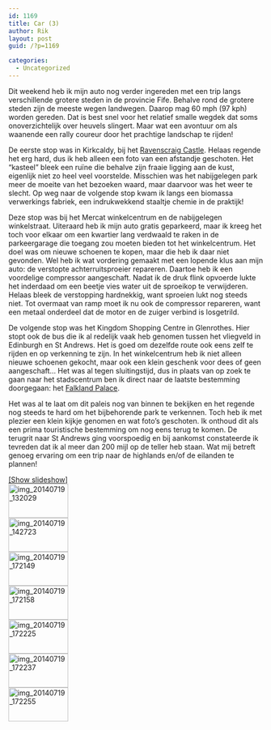 ```yaml
---
id: 1169
title: Car (3)
author: Rik
layout: post
guid: /?p=1169

categories:
  - Uncategorized
---
```

Dit weekend heb ik mijn auto nog verder ingereden met een trip langs verschillende grotere steden in de provincie Fife. Behalve rond de grotere steden zijn de meeste wegen landwegen. Daarop mag 60 mph (97 kph) worden gereden. Dat is best snel voor het relatief smalle wegdek dat soms onoverzichtelijk over heuvels slingert. Maar wat een avontuur om als waanende een rally coureur door het prachtige landschap te rijden!

De eerste stop was in Kirkcaldy, bij het [Ravenscraig Castle][1]. Helaas regende het erg hard, dus ik heb alleen een foto van een afstandje geschoten. Het &#8220;kasteel&#8221; bleek een ruïne die behalve zijn fraaie ligging aan de kust, eigenlijk niet zo heel veel voorstelde. Misschien was het nabijgelegen park meer de moeite van het bezoeken waard, maar daarvoor was het weer te slecht. Op weg naar de volgende stop kwam ik langs een biomassa verwerkings fabriek, een indrukwekkend staaltje chemie in de praktijk!

Deze stop was bij het Mercat winkelcentrum en de nabijgelegen winkelstraat. Uiteraard heb ik mijn auto gratis geparkeerd, maar ik kreeg het toch voor elkaar om een kwartier lang verdwaald te raken in de parkeergarage die toegang zou moeten bieden tot het winkelcentrum. Het doel was om nieuwe schoenen te kopen, maar die heb ik daar niet gevonden. Wel heb ik wat vordering gemaakt met een lopende klus aan mijn auto: de verstopte achterruitsproeier repareren. Daartoe heb ik een voordelige compressor aangeschaft. Nadat ik de druk flink opvoerde lukte het inderdaad om een beetje vies water uit de sproeikop te verwijderen. Helaas bleek de verstopping hardnekkig, want sproeien lukt nog steeds niet. Tot overmaat van ramp moet ik nu ook de compressor repareren, want een metaal onderdeel dat de motor en de zuiger verbind is losgetrild.

De volgende stop was het Kingdom Shopping Centre in Glenrothes. Hier stopt ook de bus die ik al redelijk vaak heb genomen tussen het vliegveld in Edinburgh en St Andrews. Het is goed om dezelfde route ook eens zelf te rijden en op verkenning te zijn. In het winkelcentrum heb ik niet alleen nieuwe schoenen gekocht, maar ook een klein geschenk voor dees of geen aangeschaft&#8230; Het was al tegen sluitingstijd, dus in plaats van op zoek te gaan naar het stadscentrum ben ik direct naar de laatste bestemming doorgegaan: het [Falkland Palace][2].

Het was al te laat om dit paleis nog van binnen te bekijken en het regende nog steeds te hard om het bijbehorende park te verkennen. Toch heb ik met plezier een klein kijkje genomen en wat foto&#8217;s geschoten. Ik onthoud dit als een prima touristische bestemming om nog eens terug te komen. De terugrit naar St Andrews ging voorspoedig en bij aankomst constateerde ik tevreden dat ik al meer dan 200 mijl op de teller heb staan. Wat mij betreft genoeg ervaring om een trip naar de highlands en/of de eilanden te plannen!

<div
	class="ngg-galleryoverview ngg-ajax-pagination-none"
	id="ngg-gallery-ae8074d92589e10d7ae428fba9c823f7-1">
  <div class="slideshowlink">
    <a href='http://csbnw.no-ip.org:38/index.php/nggallery/slideshow?p=1169'>[Show slideshow]</a>
  </div>
  
  <!-- Thumbnails -->
  
  <div id="ngg-image-0" class="ngg-gallery-thumbnail-box" >
    <div class="ngg-gallery-thumbnail">
      <a href="http://csbnw.no-ip.org:38/wp-content/gallery/fife/IMG_20140719_132029.jpg"
               title=""
               data-src="http://csbnw.no-ip.org:38/wp-content/gallery/fife/IMG_20140719_132029.jpg"
               data-thumbnail="http://csbnw.no-ip.org:38/wp-content/gallery/fife/thumbs/thumbs_IMG_20140719_132029.jpg"
               data-image-id="533"
               data-title="img_20140719_132029"
               data-description=""
               class="ngg-fancybox" rel="ae8074d92589e10d7ae428fba9c823f7"> <img
                    title="img_20140719_132029"
                    alt="img_20140719_132029"
                    src="http://csbnw.no-ip.org:38/wp-content/gallery/fife/thumbs/thumbs_IMG_20140719_132029.jpg"
                    width="118"
                    height="67"
                    style="max-width:none;"
 /> </a>
    </div>
  </div>
  
  <div id="ngg-image-1" class="ngg-gallery-thumbnail-box" >
    <div class="ngg-gallery-thumbnail">
      <a href="http://csbnw.no-ip.org:38/wp-content/gallery/fife/IMG_20140719_142723.jpg"
               title=""
               data-src="http://csbnw.no-ip.org:38/wp-content/gallery/fife/IMG_20140719_142723.jpg"
               data-thumbnail="http://csbnw.no-ip.org:38/wp-content/gallery/fife/thumbs/thumbs_IMG_20140719_142723.jpg"
               data-image-id="534"
               data-title="img_20140719_142723"
               data-description=""
               class="ngg-fancybox" rel="ae8074d92589e10d7ae428fba9c823f7"> <img
                    title="img_20140719_142723"
                    alt="img_20140719_142723"
                    src="http://csbnw.no-ip.org:38/wp-content/gallery/fife/thumbs/thumbs_IMG_20140719_142723.jpg"
                    width="118"
                    height="67"
                    style="max-width:none;"
 /> </a>
    </div>
  </div>
  
  <div id="ngg-image-2" class="ngg-gallery-thumbnail-box" >
    <div class="ngg-gallery-thumbnail">
      <a href="http://csbnw.no-ip.org:38/wp-content/gallery/fife/IMG_20140719_172149.jpg"
               title=""
               data-src="http://csbnw.no-ip.org:38/wp-content/gallery/fife/IMG_20140719_172149.jpg"
               data-thumbnail="http://csbnw.no-ip.org:38/wp-content/gallery/fife/thumbs/thumbs_IMG_20140719_172149.jpg"
               data-image-id="535"
               data-title="img_20140719_172149"
               data-description=""
               class="ngg-fancybox" rel="ae8074d92589e10d7ae428fba9c823f7"> <img
                    title="img_20140719_172149"
                    alt="img_20140719_172149"
                    src="http://csbnw.no-ip.org:38/wp-content/gallery/fife/thumbs/thumbs_IMG_20140719_172149.jpg"
                    width="118"
                    height="67"
                    style="max-width:none;"
 /> </a>
    </div>
  </div>
  
  <div id="ngg-image-3" class="ngg-gallery-thumbnail-box" >
    <div class="ngg-gallery-thumbnail">
      <a href="http://csbnw.no-ip.org:38/wp-content/gallery/fife/IMG_20140719_172158.jpg"
               title=""
               data-src="http://csbnw.no-ip.org:38/wp-content/gallery/fife/IMG_20140719_172158.jpg"
               data-thumbnail="http://csbnw.no-ip.org:38/wp-content/gallery/fife/thumbs/thumbs_IMG_20140719_172158.jpg"
               data-image-id="536"
               data-title="img_20140719_172158"
               data-description=""
               class="ngg-fancybox" rel="ae8074d92589e10d7ae428fba9c823f7"> <img
                    title="img_20140719_172158"
                    alt="img_20140719_172158"
                    src="http://csbnw.no-ip.org:38/wp-content/gallery/fife/thumbs/thumbs_IMG_20140719_172158.jpg"
                    width="118"
                    height="67"
                    style="max-width:none;"
 /> </a>
    </div>
  </div>
  
  <div id="ngg-image-4" class="ngg-gallery-thumbnail-box" >
    <div class="ngg-gallery-thumbnail">
      <a href="http://csbnw.no-ip.org:38/wp-content/gallery/fife/IMG_20140719_172225.jpg"
               title=""
               data-src="http://csbnw.no-ip.org:38/wp-content/gallery/fife/IMG_20140719_172225.jpg"
               data-thumbnail="http://csbnw.no-ip.org:38/wp-content/gallery/fife/thumbs/thumbs_IMG_20140719_172225.jpg"
               data-image-id="537"
               data-title="img_20140719_172225"
               data-description=""
               class="ngg-fancybox" rel="ae8074d92589e10d7ae428fba9c823f7"> <img
                    title="img_20140719_172225"
                    alt="img_20140719_172225"
                    src="http://csbnw.no-ip.org:38/wp-content/gallery/fife/thumbs/thumbs_IMG_20140719_172225.jpg"
                    width="118"
                    height="67"
                    style="max-width:none;"
 /> </a>
    </div>
  </div>
  
  <div id="ngg-image-5" class="ngg-gallery-thumbnail-box" >
    <div class="ngg-gallery-thumbnail">
      <a href="http://csbnw.no-ip.org:38/wp-content/gallery/fife/IMG_20140719_172237.jpg"
               title=""
               data-src="http://csbnw.no-ip.org:38/wp-content/gallery/fife/IMG_20140719_172237.jpg"
               data-thumbnail="http://csbnw.no-ip.org:38/wp-content/gallery/fife/thumbs/thumbs_IMG_20140719_172237.jpg"
               data-image-id="538"
               data-title="img_20140719_172237"
               data-description=""
               class="ngg-fancybox" rel="ae8074d92589e10d7ae428fba9c823f7"> <img
                    title="img_20140719_172237"
                    alt="img_20140719_172237"
                    src="http://csbnw.no-ip.org:38/wp-content/gallery/fife/thumbs/thumbs_IMG_20140719_172237.jpg"
                    width="118"
                    height="67"
                    style="max-width:none;"
 /> </a>
    </div>
  </div>
  
  <div id="ngg-image-6" class="ngg-gallery-thumbnail-box" >
    <div class="ngg-gallery-thumbnail">
      <a href="http://csbnw.no-ip.org:38/wp-content/gallery/fife/IMG_20140719_172255.jpg"
               title=""
               data-src="http://csbnw.no-ip.org:38/wp-content/gallery/fife/IMG_20140719_172255.jpg"
               data-thumbnail="http://csbnw.no-ip.org:38/wp-content/gallery/fife/thumbs/thumbs_IMG_20140719_172255.jpg"
               data-image-id="539"
               data-title="img_20140719_172255"
               data-description=""
               class="ngg-fancybox" rel="ae8074d92589e10d7ae428fba9c823f7"> <img
                    title="img_20140719_172255"
                    alt="img_20140719_172255"
                    src="http://csbnw.no-ip.org:38/wp-content/gallery/fife/thumbs/thumbs_IMG_20140719_172255.jpg"
                    width="118"
                    height="67"
                    style="max-width:none;"
 /> </a>
    </div>
  </div>
  
  <!-- Pagination -->
  
  <div class='ngg-clear'>
  </div>
</div>

 [1]: http://www.historic-scotland.gov.uk/propertyresults/propertydetail.htm?PropID=PL_230
 [2]: http://www.nts.org.uk/property/falkland-palace-and-garden/